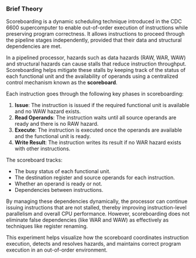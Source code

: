 ### Brief Theory

Scoreboarding is a dynamic scheduling technique introduced in the CDC 6600 supercomputer to enable out-of-order execution of instructions while preserving program correctness. It allows instructions to proceed through the pipeline stages independently, provided that their data and structural dependencies are met.

In a pipelined processor, hazards such as data hazards (RAW, WAR, WAW) and structural hazards can cause stalls that reduce instruction throughput. Scoreboarding helps mitigate these stalls by keeping track of the status of each functional unit and the availability of operands using a centralized control mechanism known as the **scoreboard**.

Each instruction goes through the following key phases in scoreboarding:
1. **Issue**: The instruction is issued if the required functional unit is available and no WAW hazard exists.
2. **Read Operands**: The instruction waits until all source operands are ready and there is no RAW hazard.
3. **Execute**: The instruction is executed once the operands are available and the functional unit is ready.
4. **Write Result**: The instruction writes its result if no WAR hazard exists with other instructions.

The scoreboard tracks:
- The busy status of each functional unit.
- The destination register and source operands for each instruction.
- Whether an operand is ready or not.
- Dependencies between instructions.

By managing these dependencies dynamically, the processor can continue issuing instructions that are not stalled, thereby improving instruction-level parallelism and overall CPU performance. However, scoreboarding does not eliminate false dependencies (like WAR and WAW) as effectively as techniques like register renaming.

This experiment helps visualize how the scoreboard coordinates instruction execution, detects and resolves hazards, and maintains correct program execution in an out-of-order environment.
